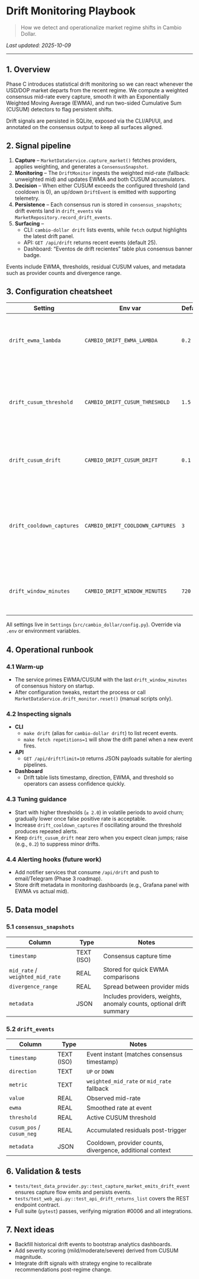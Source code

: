 # Drift Monitoring Playbook

> How we detect and operationalize market regime shifts in Cambio Dollar.

_Last updated: 2025-10-09_

---

## 1. Overview

Phase C introduces statistical drift monitoring so we can react whenever the USD/DOP market departs from the recent regime. We compute a weighted consensus mid-rate every capture, smooth it with an Exponentially Weighted Moving Average (EWMA), and run two-sided Cumulative Sum (CUSUM) detectors to flag persistent shifts.

Drift signals are persisted in SQLite, exposed via the CLI/API/UI, and annotated on the consensus output to keep all surfaces aligned.

## 2. Signal pipeline

1. **Capture** – `MarketDataService.capture_market()` fetches providers, applies weighting, and generates a `ConsensusSnapshot`.
2. **Monitoring** – The `DriftMonitor` ingests the weighted mid-rate (fallback: unweighted mid) and updates EWMA and both CUSUM accumulators.
3. **Decision** – When either CUSUM exceeds the configured threshold (and cooldown is 0), an up/down `DriftEvent` is emitted with supporting telemetry.
4. **Persistence** – Each consensus run is stored in `consensus_snapshots`; drift events land in `drift_events` via `MarketRepository.record_drift_events`.
5. **Surfacing** –
   - CLI: `cambio-dollar drift` lists events, while `fetch` output highlights the latest drift panel.
   - API: `GET /api/drift` returns recent events (default 25).
   - Dashboard: “Eventos de drift recientes” table plus consensus banner badge.

Events include EWMA, thresholds, residual CUSUM values, and metadata such as provider counts and divergence range.

## 3. Configuration cheatsheet

| Setting | Env var | Default | Notes |
| --- | --- | --- | --- |
| `drift_ewma_lambda` | `CAMBIO_DRIFT_EWMA_LAMBDA` | `0.2` | Smoothing factor (0-1). Lower values favor historical stability. |
| `drift_cusum_threshold` | `CAMBIO_DRIFT_CUSUM_THRESHOLD` | `1.5` | Absolute DOP deviation required to emit drift. Tune per market volatility. |
| `drift_cusum_drift` | `CAMBIO_DRIFT_CUSUM_DRIFT` | `0.1` | Slack parameter (k) reducing sensitivity to noise. |
| `drift_cooldown_captures` | `CAMBIO_DRIFT_COOLDOWN_CAPTURES` | `3` | Captures to wait before firing again; halves CUSUM on trigger to avoid double-counting. |
| `drift_window_minutes` | `CAMBIO_DRIFT_WINDOW_MINUTES` | `720` | Historical window to pre-warm monitor on service boot. |

All settings live in `Settings` (`src/cambio_dollar/config.py`). Override via `.env` or environment variables.

## 4. Operational runbook

### 4.1 Warm-up

- The service primes EWMA/CUSUM with the last `drift_window_minutes` of consensus history on startup.
- After configuration tweaks, restart the process or call `MarketDataService.drift_monitor.reset()` (manual scripts only).

### 4.2 Inspecting signals

- **CLI**
  - `make drift` (alias for `cambio-dollar drift`) to list recent events.
  - `make fetch repetitions=1` will show the drift panel when a new event fires.
- **API**
  - `GET /api/drift?limit=10` returns JSON payloads suitable for alerting pipelines.
- **Dashboard**
  - Drift table lists timestamp, direction, EWMA, and threshold so operators can assess confidence quickly.

### 4.3 Tuning guidance

- Start with higher thresholds (`≥ 2.0`) in volatile periods to avoid churn; gradually lower once false positive rate is acceptable.
- Increase `drift_cooldown_captures` if oscillating around the threshold produces repeated alerts.
- Keep `drift_cusum_drift` near zero when you expect clean jumps; raise (e.g., `0.2`) to suppress minor drifts.

### 4.4 Alerting hooks (future work)

- Add notifier services that consume `/api/drift` and push to email/Telegram (Phase 3 roadmap).
- Store drift metadata in monitoring dashboards (e.g., Grafana panel with EWMA vs actual mid).

## 5. Data model

### 5.1 `consensus_snapshots`

| Column | Type | Notes |
| --- | --- | --- |
| `timestamp` | TEXT (ISO) | Consensus capture time |
| `mid_rate` / `weighted_mid_rate` | REAL | Stored for quick EWMA comparisons |
| `divergence_range` | REAL | Spread between provider mids |
| `metadata` | JSON | Includes providers, weights, anomaly counts, optional drift summary |

### 5.2 `drift_events`

| Column | Type | Notes |
| --- | --- | --- |
| `timestamp` | TEXT (ISO) | Event instant (matches consensus timestamp) |
| `direction` | TEXT | `UP` or `DOWN` |
| `metric` | TEXT | `weighted_mid_rate` or `mid_rate` fallback |
| `value` | REAL | Observed mid-rate |
| `ewma` | REAL | Smoothed rate at event |
| `threshold` | REAL | Active CUSUM threshold |
| `cusum_pos` / `cusum_neg` | REAL | Accumulated residuals post-trigger |
| `metadata` | JSON | Cooldown, provider counts, divergence, additional context |

## 6. Validation & tests

- `tests/test_data_provider.py::test_capture_market_emits_drift_event` ensures capture flow emits and persists events.
- `tests/test_web_api.py::test_api_drift_returns_list` covers the REST endpoint contract.
- Full suite (`pytest`) passes, verifying migration #0006 and all integrations.

## 7. Next ideas

- Backfill historical drift events to bootstrap analytics dashboards.
- Add severity scoring (mild/moderate/severe) derived from CUSUM magnitude.
- Integrate drift signals with strategy engine to recalibrate recommendations post-regime change.
